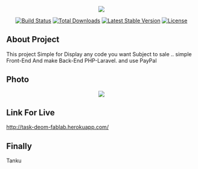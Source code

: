 <p align="center"><img src="https://laravel.com/assets/img/components/logo-laravel.svg"></p>

<p align="center">
<a href="https://travis-ci.org/laravel/framework"><img src="https://travis-ci.org/laravel/framework.svg" alt="Build Status"></a>
<a href="https://packagist.org/packages/laravel/framework"><img src="https://poser.pugx.org/laravel/framework/d/total.svg" alt="Total Downloads"></a>
<a href="https://packagist.org/packages/laravel/framework"><img src="https://poser.pugx.org/laravel/framework/v/stable.svg" alt="Latest Stable Version"></a>
<a href="https://packagist.org/packages/laravel/framework"><img src="https://poser.pugx.org/laravel/framework/license.svg" alt="License"></a>
</p>

## About Project
This project Simple for Display any code you want Subject to sale .. simple Front-End And make Back-End PHP-Laravel.
and use PayPal 


## Photo 

<p align="center"><img src="https://photos.google.com/search/_tra_/photo/AF1QipNx0XXSLUKB8NA9sWiZri7PkvEA0nPRO25k7MDi"></p>



## Link For Live

http://task-deom-fablab.herokuapp.com/


## Finally

Tanku
